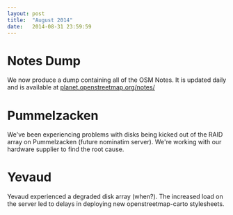 ```yaml
---
layout: post
title:  "August 2014"
date:   2014-08-31 23:59:59
---
```


# Notes Dump

We now produce a dump containing all of the OSM Notes. It is updated daily and is available at [planet.openstreetmap.org/notes/](http://planet.openstreetmap.org/notes/)

# Pummelzacken

We've been experiencing problems with disks being kicked out of the RAID array on Pummelzacken (future nominatim server). We're working with our hardware supplier to find the root cause.

# Yevaud

Yevaud experienced a degraded disk array (when?). The increased load on the server led to delays in deploying new openstreetmap-carto stylesheets.

